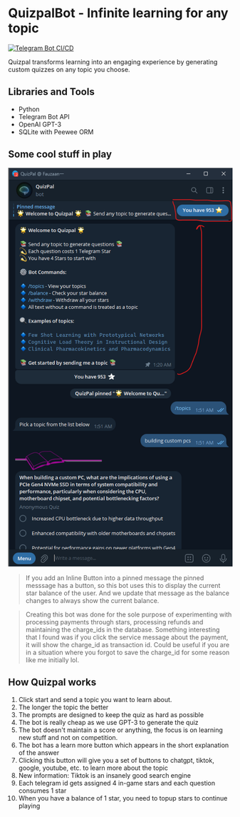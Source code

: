 # QuizpalBot - Infinite learning for any topic

[![Telegram Bot CI/CD](https://github.com/fauzaanu/quizpal/actions/workflows/deploy_vps.yml/badge.svg)](https://github.com/fauzaanu/quizpal/actions/workflows/deploy_vps.yml)

Quizpal transforms learning into an engaging experience by generating custom quizzes on any topic you choose.

## Libraries and Tools
- Python
- Telegram Bot API
- OpenAI GPT-3
- SQLite with Peewee ORM

## Some cool stuff in play

![img.png](img.png)
> If you add an Inline Button into a pinned message the pinned messsage has a button, so this bot uses this to display 
> the current star balance of the user. And we update that message as the balance changes to always show the current 
> balance.

> Creating this bot was done for the sole purpose of experimenting with processing payments through stars, processing 
> refunds and maintaining the charge_ids in the database. Something interesting that I found was if you click the 
> service message about the payment, it will show the charge_id as transaction id. 
> Could be useful if you are in a situation where you forgot to save the charge_id for some reason like me initially lol.

## How Quizpal works
1. Click start and send a topic you want to learn about.
2. The longer the topic the better
3. The prompts are designed to keep the quiz as hard as possible
4. The bot is really cheap as we use GPT-3 to generate the quiz
5. The bot doesn't maintain a score or anything, the focus is on learning new stuff and not on competition.
6. The bot has a learn more button which appears in the short explanation of the answer
7. Clicking this button will give you a set of buttons to chatgpt, tiktok, google, youtube, etc. to learn more about the topic
8. New information: Tiktok is an insanely good search engine
9. Each telegram id gets assigned 4 in-game stars and each question consumes 1 star
10. When you have a balance of 1 star, you need to topup stars to continue playing
